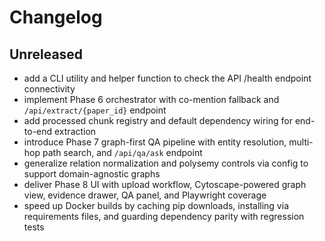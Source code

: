 # Changelog

## Unreleased
- add a CLI utility and helper function to check the API /health endpoint connectivity
- implement Phase 6 orchestrator with co-mention fallback and `/api/extract/{paper_id}` endpoint
- add processed chunk registry and default dependency wiring for end-to-end extraction
- introduce Phase 7 graph-first QA pipeline with entity resolution, multi-hop path search, and `/api/qa/ask` endpoint
- generalize relation normalization and polysemy controls via config to support domain-agnostic graphs
- deliver Phase 8 UI with upload workflow, Cytoscape-powered graph view, evidence drawer, QA panel, and Playwright coverage
- speed up Docker builds by caching pip downloads, installing via requirements files, and guarding dependency parity with regression tests
